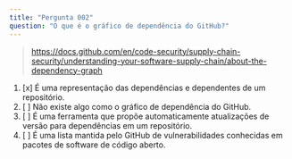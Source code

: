 ```yaml
---
title: "Pergunta 002"
question: "O que é o gráfico de dependência do GitHub?"
---
```



> https://docs.github.com/en/code-security/supply-chain-security/understanding-your-software-supply-chain/about-the-dependency-graph
1. [x] É uma representação das dependências e dependentes de um repositório.
1. [ ] Não existe algo como o gráfico de dependência do GitHub.
1. [ ] É uma ferramenta que propõe automaticamente atualizações de versão para dependências em um repositório.
1. [ ] É uma lista mantida pelo GitHub de vulnerabilidades conhecidas em pacotes de software de código aberto.
